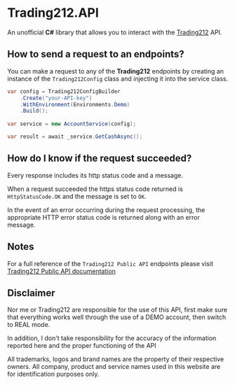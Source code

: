 ﻿# Trading212.API

An unofficial **C#** library that allows you to interact with the [Trading212](https://www.trading212.com/) API.

## How to send a request to an endpoints?

You can make a request to any of the **Trading212** endpoints by creating an instance of the `Trading212Config` class and injecting it into the service class.

```cs
var config = Trading212ConfigBuilder
    .Create("your-API-key")
    .WithEnvironment(Environments.Demo)
    .Build();  	
	
var service = new AccountService(config);

var result = await _service.GetCashAsync();
```

## How do I know if the request succeeded?

Every response includes its http status code and a message.

When a request succeeded the https status code returned is `HttpStatusCode.OK` and the message is set to `OK`. 

In the event of an error occurring during the request processing, the appropriate HTTP error status code is returned along with an error message.

## Notes

For a full reference of the `Trading212 Public API` endpoints please visit [Trading212 Public API documentation](https://t212public-api-docs.redoc.ly)

## Disclaimer

Nor me or Trading212 are responsible for the use of this API, first make sure that everything works well through the use of a DEMO account, then switch to REAL mode.

In addition, I don't take responsibility for the accuracy of the information reported here and the proper functioning of the API

All trademarks, logos and brand names are the property of their respective owners. All company, product and service names used in this website are for identification purposes only.
